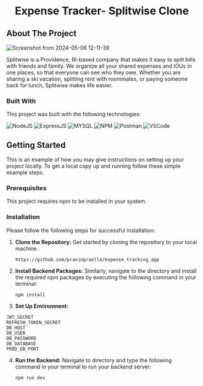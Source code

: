 <br/>
<div align="center">

<h1 align="center">Expense Tracker- Splitwise Clone</h1>

</div>


## About The Project
![Screenshot from 2024-05-06 12-11-39](https://github.com/pravinpraella/expense_tracking_app/assets/161601643/c3a595b7-ec28-46be-8a02-43f0b0586bcc)



Splitwise is a Providence, RI-based company that makes it easy to split bills with friends and family. We organize all your shared expenses and IOUs in one places, so that everyone can see who they owe. Whether you are sharing a ski vacation, splitting rent with roommates, or paying someone back for lunch, Splitwise makes life easier. 

### Built With

This project was built with the following technologies:


![NodeJS](https://img.shields.io/badge/Node%20js-339933?style=for-the-badge&logo=nodedotjs&logoColor=white)
![ExpressJS](https://img.shields.io/badge/Express%20js-000000?style=for-the-badge&logo=express&logoColor=white)
![MYSQL](https://img.shields.io/badge/MySQL-005C84?style=for-the-badge&logo=mysql&logoColor=white)
![NPM](https://img.shields.io/badge/npm-CB3837?style=for-the-badge&logo=npm&logoColor=white)
![Postman](https://img.shields.io/badge/Postman-FF6C37?style=for-the-badge&logo=Postman&logoColor=white)
![VSCode](https://img.shields.io/badge/VSCode-0078D4?style=for-the-badge&logo=visual%20studio%20code&logoColor=white)


## Getting Started

This is an example of how you may give instructions on setting up your project locally.
To get a local copy up and running follow these simple example steps.

### Prerequisites

This project requires npm to be installed in your system. 


### Installation

Please follow the following steps for successful installation:

1. **Clone the Repository:** Get started by cloning the repository to your local machine.

   ```
   https://github.com/pravinpraella/expense_tracking_app
   ```


2. **Install Backend Packages:** Similarly, navigate to the directory and install the required npm packages by executing the following command in your terminal:

   ```
   npm install
   ```

3. **Set Up Environment:**



```
JWT_SECRET
REFRESH_TOKEN_SECRET
DB_HOST
DB_USER
DB_PASSWORD 
DB_DATABASE
PROD_DB_PORT
``` 
  

4. **Run the Backend:**  Navigate to directory and type the following command in your terminal to run your backend server:

    ```
   npm run dev
   ```


